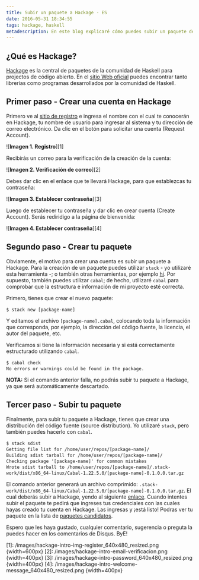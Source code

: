 ```yaml
---
title: Subir un paquete a Hackage - ES
date: 2016-05-31 18:34:55
tags: hackage, haskell
metadescription: En este blog explicaré cómo puedes subir un paquete de un proyecto de Haskell a Hackage.
---
```


## ¿Qué es Hackage?

[Hackage][hackage] es la central de paquetes de la comunidad
de Haskell para projectos de código abierto. En el [sitio Web oficial][hackage]
puedes encontrar tanto librerías como programas desarrollados por la comunidad de
Haskell.

## Primer paso - Crear una cuenta en Hackage
Primero ve al [sitio de registro][hackage-register]
e ingresa el nombre con el cual te conocerán en Hackage, tu nombre de usuario
para ingresar al sistema y tu dirección de correo electrónico. Da clic en el
botón para solicitar una cuenta (Request Account).

![**Imagen 1. Registro**][1]

Recibirás un correo para la verificación de la creación de la cuenta:

![**Imagen 2. Verificación de correo**][2]

Debes dar clic en el enlace que te llevará Hackage, para que establezcas tu
contraseña:

![**Imagen 3. Establecer contraseña**][3]

Luego de establecer tu contraseña y dar clic en crear cuenta (Create Account). Serás
rediridigo a la página de bienvenida:

![**Imagen 4. Establecer contraseña**][4]

## Segundo paso - Crear tu paquete

Obviamente, el motivo para crear una cuenta es subir un paquete a Hackage.
Para la creación de un paquete puedes utilizar `stack` - yo utilizaré esta herramienta -;
o también otras herramientas, por ejemplo [hi](https://github.com/fujimura/hi).
Por supuesto, también puedes utilizar `cabal`;
de hecho, utilizaré `cabal` para comprobar que la estructura e información de mi
proyecto esté correcta.

Primero, tienes que crear el nuevo paquete:

```shell
$ stack new [package-name]
```

Y editamos el archivo `[package-name].cabal`, colocando toda la información que
corresponda, por ejemplo, la dirección del código fuente, la licencia, el autor
del paquete, etc.

Verificamos si tiene la información necesaria y si está correctamente
estructurado utilizando `cabal`.

```shell
$ cabal check
No errors or warnings could be found in the package.
```
**NOTA:** Si el comando anterior falla, no podrás subir tu paquete a Hackage,
ya que será automáticamente descartado.

## Tercer paso - Subir tu paquete

Finalmente, para subir tu paquete a Hackage, tienes que crear una distribución del
código fuente (source distribution). Yo utilizaré `stack`, pero también puedes hacerlo
con `cabal`.

```shell
$ stack sdist
Getting file list for /home/user/repos/[package-name]/
Building sdist tarball for /home/user/repos/[package-name]/
Checking package '[package-name]' for common mistakes
Wrote sdist tarball to /home/user/repos/[package-name]/.stack-work/dist/x86_64-linux/Cabal-1.22.5.0/[package-name]-0.1.0.0.tar.gz
```

El comando anterior generará un archivo comprimido:
`.stack-work/dist/x86_64-linux/Cabal-1.22.5.0/[package-name]-0.1.0.0.tar.gz`.
El cual deberás subir a Hackage, yendo al siguiente [enlace][hackage-upload].
Cuando intentes subir el paquete te pedirá que ingreses tus credenciales con las
cuales hayas creado tu cuenta en Hackage. Las ingresas y ¡está listo! Podras ver
tu paquete en la lista de [paquetes candidatos][hackage-candidate-packages].

Espero que les haya gustado, cualquier comentario, sugerencia o preguta la puedes
hacer en los comentarios de Disqus.
ByE!

[hackage]: http://hackage.haskell.org/
[hackage-register]: http://hackage.haskell.org/users/register-request
[hackage-upload]: https://hackage.haskell.org/packages/candidates/upload
[hackage-candidate-packages]: https://hackage.haskell.org/packages/candidates/

[1]: /images/hackage-intro-img-register_640x480_resized.png {width=600px}
[2]: /images/hackage-intro-email-verificacion.png {width=400px}
[3]: /images/hackage-intro-password_640x480_resized.png {width=400px}
[4]: /images/hackage-intro-welcome-message_640x480_resized.png {width=400px}
